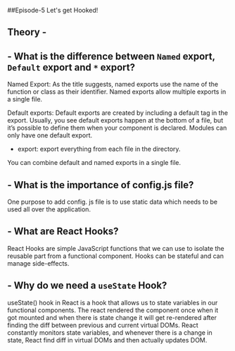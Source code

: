 ##Episode-5 Let's get Hooked!

   
## Theory - 

## - What is the difference between `Named` export, `Default` export and `*` export?
Named Export: As the title suggests, named exports use the name of the function or class as their identifier. Named exports allow multiple exports in a single file. 

Default exports: Default exports are created by including a default tag in the export. Usually, you see default exports happen at the bottom of a file, but it’s possible to define them when your component is declared.
Modules can only have one default export.

* export: export everything from each file in the directory.

You can combine default and named exports in a single file.

## - What is the importance of config.js file?
One purpose to add config. js file is to use static data which needs to be used all over the application.

## - What are React Hooks?
React Hooks are simple JavaScript functions that we can use to isolate the reusable part from a functional component. Hooks can be stateful and can manage side-effects.

## - Why do we need a `useState` Hook?
useState() hook in React is a hook that allows us to state variables in our functional components. 
The react rendered the component once when it got mounted and when there is state change it will get re-rendered after finding the diff between previous and current virtual DOMs. 
React constantly monitors state variables, and whenever there is a change in state, React find diff in virtual DOMs and then actually updates DOM.


